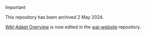 > [!IMPORTANT]
> This repository has been archived 2 May 2024.
>
> [WAI-Adapt Overview](https://www.w3.org/WAI/adapt/) is now edited in the [wai-website](https://github.com/w3c/wai-website) repository.
